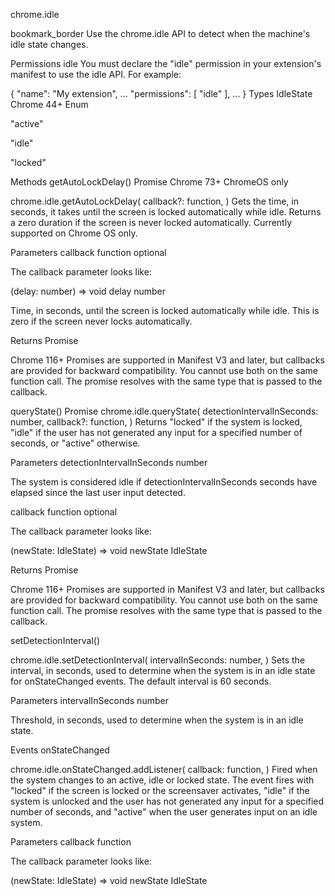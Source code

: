 chrome.idle 

bookmark_border
Use the chrome.idle API to detect when the machine's idle state changes.

Permissions
idle
You must declare the "idle" permission in your extension's manifest to use the idle API. For example:


{
  "name": "My extension",
  ...
  "permissions": [
    "idle"
  ],
  ...
}
Types
IdleState
Chrome 44+
Enum

"active"

"idle"

"locked"

Methods
getAutoLockDelay()
Promise Chrome 73+ ChromeOS only

chrome.idle.getAutoLockDelay(
  callback?: function,
)
Gets the time, in seconds, it takes until the screen is locked automatically while idle. Returns a zero duration if the screen is never locked automatically. Currently supported on Chrome OS only.

Parameters
callback
function optional

The callback parameter looks like:

(delay: number) => void
delay
number

Time, in seconds, until the screen is locked automatically while idle. This is zero if the screen never locks automatically.

Returns
Promise<number>

Chrome 116+
Promises are supported in Manifest V3 and later, but callbacks are provided for backward compatibility. You cannot use both on the same function call. The promise resolves with the same type that is passed to the callback.

queryState()
Promise
chrome.idle.queryState(
  detectionIntervalInSeconds: number,
  callback?: function,
)
Returns "locked" if the system is locked, "idle" if the user has not generated any input for a specified number of seconds, or "active" otherwise.

Parameters
detectionIntervalInSeconds
number

The system is considered idle if detectionIntervalInSeconds seconds have elapsed since the last user input detected.

callback
function optional

The callback parameter looks like:

(newState: IdleState) => void
newState
IdleState

Returns
Promise<IdleState>

Chrome 116+
Promises are supported in Manifest V3 and later, but callbacks are provided for backward compatibility. You cannot use both on the same function call. The promise resolves with the same type that is passed to the callback.

setDetectionInterval()

chrome.idle.setDetectionInterval(
  intervalInSeconds: number,
)
Sets the interval, in seconds, used to determine when the system is in an idle state for onStateChanged events. The default interval is 60 seconds.

Parameters
intervalInSeconds
number

Threshold, in seconds, used to determine when the system is in an idle state.

Events
onStateChanged

chrome.idle.onStateChanged.addListener(
  callback: function,
)
Fired when the system changes to an active, idle or locked state. The event fires with "locked" if the screen is locked or the screensaver activates, "idle" if the system is unlocked and the user has not generated any input for a specified number of seconds, and "active" when the user generates input on an idle system.

Parameters
callback
function

The callback parameter looks like:


(newState: IdleState) => void
newState
IdleState